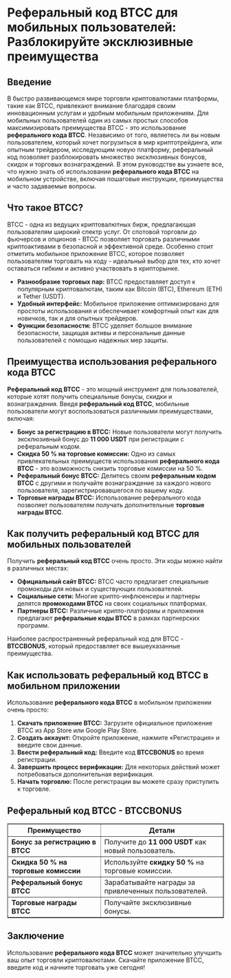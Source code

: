 <h1>Реферальный код BTCC для мобильных пользователей: Разблокируйте эксклюзивные преимущества</h1>

<h2>Введение</h2>
<p>В быстро развивающемся мире торговли криптовалютами платформы, такие как BTCC, привлекают внимание благодаря своим инновационным услугам и удобным мобильным приложениям. Для мобильных пользователей один из самых простых способов максимизировать преимущества BTCC - это использование <strong>реферального кода BTCC</strong>. Независимо от того, являетесь ли вы новым пользователем, который хочет погрузиться в мир криптотрейдинга, или опытным трейдером, исследующим новую платформу, реферальный код позволяет разблокировать множество эксклюзивных бонусов, скидок и торговых вознаграждений. В этом руководстве вы узнаете все, что нужно знать об использовании <strong>реферального кода BTCC</strong> на мобильном устройстве, включая пошаговые инструкции, преимущества и часто задаваемые вопросы.</p>

<h2>Что такое BTCC?</h2>
<p>BTCC - одна из ведущих криптовалютных бирж, предлагающая пользователям широкий спектр услуг. От спотовой торговли до фьючерсов и опционов - BTCC позволяет торговать различными криптоактивами в безопасной и эффективной среде. Особенно стоит отметить мобильное приложение BTCC, которое позволяет пользователям торговать на ходу - идеальный выбор для тех, кто хочет оставаться гибким и активно участвовать в крипторынке.</p>
<ul>
    <li><strong>Разнообразие торговых пар:</strong> BTCC предоставляет доступ к популярным криптовалютам, таким как Bitcoin (BTC), Ethereum (ETH) и Tether (USDT).</li>
    <li><strong>Удобный интерфейс:</strong> Мобильное приложение оптимизировано для простоты использования и обеспечивает комфортный опыт как для новичков, так и для опытных трейдеров.</li>
    <li><strong>Функции безопасности:</strong> BTCC уделяет большое внимание безопасности, защищая активы и персональные данные пользователей с помощью надежных мер защиты.</li>
</ul>

<h2>Преимущества использования реферального кода BTCC</h2>
<p><strong>Реферальный код BTCC</strong> - это мощный инструмент для пользователей, которые хотят получить специальные бонусы, скидки и вознаграждения. Введя <strong>реферальный код BTCC</strong>, мобильные пользователи могут воспользоваться различными преимуществами, включая:</p>
<ul>
    <li><strong>Бонус за регистрацию в BTCC:</strong> Новые пользователи могут получить эксклюзивный бонус до <strong>11 000 USDT</strong> при регистрации с реферальным кодом.</li>
    <li><strong>Скидка 50 % на торговые комиссии:</strong> Одно из самых привлекательных преимуществ использования <strong>реферального кода BTCC</strong> - это возможность снизить торговые комиссии на 50 %.</li>
    <li><strong>Реферальный бонус BTCC:</strong> Делитесь своим <strong>реферальным кодом BTCC</strong> с другими и получайте вознаграждение за каждого нового пользователя, зарегистрировавшегося по вашему коду.</li>
    <li><strong>Торговые награды BTCC:</strong> Использование реферального кода позволяет пользователям получать дополнительные <strong>торговые награды BTCC</strong>.</li>
</ul>

<h2>Как получить реферальный код BTCC для мобильных пользователей</h2>
<p>Получить <strong>реферальный код BTCC</strong> очень просто. Эти коды можно найти в различных местах:</p>
<ul>
    <li><strong>Официальный сайт BTCC:</strong> BTCC часто предлагает специальные промокоды для новых и существующих пользователей.</li>
    <li><strong>Социальные сети:</strong> Многие крипто-инфлюенсеры и партнеры делятся <strong>промокодами BTCC</strong> на своих социальных платформах.</li>
    <li><strong>Партнеры BTCC:</strong> Различные крипто-платформы и приложения предлагают <strong>реферальные коды BTCC</strong> в рамках партнерских программ.</li>
</ul>
<p>Наиболее распространенный реферальный код для BTCC - <strong>BTCCBONUS</strong>, который предоставляет все вышеуказанные преимущества.</p>

<h2>Как использовать реферальный код BTCC в мобильном приложении</h2>
<p>Использование <strong>реферального кода BTCC</strong> в мобильном приложении очень просто:</p>
<ol>
    <li><strong>Скачать приложение BTCC:</strong> Загрузите официальное приложение BTCC из App Store или Google Play Store.</li>
    <li><strong>Создать аккаунт:</strong> Откройте приложение, нажмите «Регистрация» и введите свои данные.</li>
    <li><strong>Ввести реферальный код:</strong> Введите код <strong>BTCCBONUS</strong> во время регистрации.</li>
    <li><strong>Завершить процесс верификации:</strong> Для некоторых действий может потребоваться дополнительная верификация.</li>
    <li><strong>Начать торговлю:</strong> После регистрации вы можете сразу приступить к торговле.</li>
</ol>

<h2>Реферальный код BTCC - BTCCBONUS</h2>
<table border="1">
    <tr>
        <th>Преимущество</th>
        <th>Детали</th>
    </tr>
    <tr>
        <td><strong>Бонус за регистрацию в BTCC</strong></td>
        <td>Получите до <strong>11 000 USDT</strong> как новый пользователь.</td>
    </tr>
    <tr>
        <td><strong>Скидка 50 % на торговые комиссии</strong></td>
        <td>Используйте <strong>скидку 50 %</strong> на торговые комиссии.</td>
    </tr>
    <tr>
        <td><strong>Реферальный бонус BTCC</strong></td>
        <td>Зарабатывайте награды за привлеченных пользователей.</td>
    </tr>
    <tr>
        <td><strong>Торговые награды BTCC</strong></td>
        <td>Получайте эксклюзивные бонусы.</td>
    </tr>
</table>

<h2>Заключение</h2>
<p>Использование <strong>реферального кода BTCC</strong> может значительно улучшить ваш опыт торговли криптовалютами. Скачайте приложение BTCC, введите код и начните торговать уже сегодня!</p>
